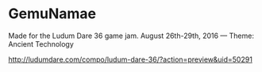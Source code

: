 # GemuNamae

Made for the Ludum Dare 36 game jam.
August 26th-29th, 2016 — Theme: Ancient Technology

http://ludumdare.com/compo/ludum-dare-36/?action=preview&uid=50291

